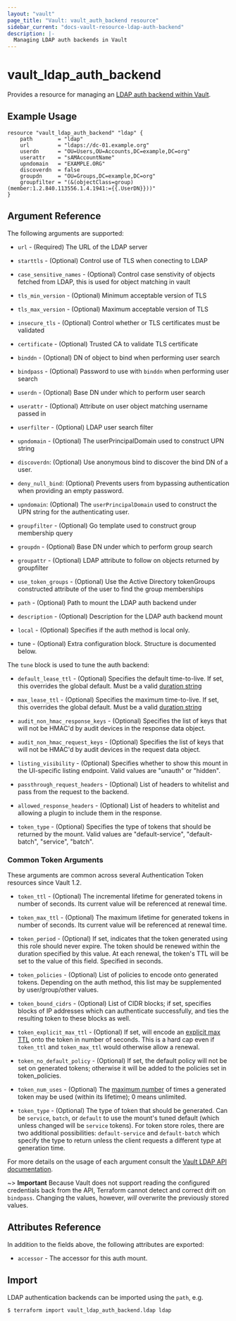 ```yaml
---
layout: "vault"
page_title: "Vault: vault_auth_backend resource"
sidebar_current: "docs-vault-resource-ldap-auth-backend"
description: |-
  Managing LDAP auth backends in Vault
---
```


# vault\_ldap\_auth\_backend

Provides a resource for managing an [LDAP auth backend within Vault](https://www.vaultproject.io/docs/auth/ldap.html).

## Example Usage

```hcl
resource "vault_ldap_auth_backend" "ldap" {
    path        = "ldap"
    url         = "ldaps://dc-01.example.org"
    userdn      = "OU=Users,OU=Accounts,DC=example,DC=org"
    userattr    = "sAMAccountName"
    upndomain   = "EXAMPLE.ORG"
    discoverdn  = false
    groupdn     = "OU=Groups,DC=example,DC=org"
    groupfilter = "(&(objectClass=group)(member:1.2.840.113556.1.4.1941:={{.UserDN}}))"
}
```

## Argument Reference

The following arguments are supported:

* `url` - (Required) The URL of the LDAP server

* `starttls` - (Optional) Control use of TLS when conecting to LDAP

* `case_sensitive_names` - (Optional) Control case senstivity of objects fetched from LDAP, this is used for object matching in vault

* `tls_min_version` - (Optional) Minimum acceptable version of TLS

* `tls_max_version` - (Optional) Maximum acceptable version of TLS

* `insecure_tls` - (Optional) Control whether or TLS certificates must be validated

* `certificate` - (Optional) Trusted CA to validate TLS certificate

* `binddn` - (Optional) DN of object to bind when performing user search

* `bindpass` - (Optional) Password to use with `binddn` when performing user search

* `userdn` - (Optional) Base DN under which to perform user search

* `userattr` - (Optional) Attribute on user object matching username passed in

* `userfilter` - (Optional) LDAP user search filter

* `upndomain` - (Optional) The userPrincipalDomain used to construct UPN string

* `discoverdn`: (Optional) Use anonymous bind to discover the bind DN of a user.

* `deny_null_bind`: (Optional) Prevents users from bypassing authentication when providing an empty password.

* `upndomain`: (Optional) The `userPrincipalDomain` used to construct the UPN string for the authenticating user.

* `groupfilter` - (Optional) Go template used to construct group membership query

* `groupdn` - (Optional) Base DN under which to perform group search

* `groupattr` - (Optional) LDAP attribute to follow on objects returned by groupfilter

* `use_token_groups` - (Optional) Use the Active Directory tokenGroups constructed attribute of the user to find the group memberships

* `path` - (Optional) Path to mount the LDAP auth backend under

* `description` - (Optional) Description for the LDAP auth backend mount

* `local` - (Optional) Specifies if the auth method is local only.

* tune - (Optional) Extra configuration block. Structure is documented below.

The `tune` block is used to tune the auth backend:

* `default_lease_ttl` - (Optional) Specifies the default time-to-live.
  If set, this overrides the global default.
  Must be a valid [duration string](https://golang.org/pkg/time/#ParseDuration)

* `max_lease_ttl` - (Optional) Specifies the maximum time-to-live.
  If set, this overrides the global default.
  Must be a valid [duration string](https://golang.org/pkg/time/#ParseDuration)

* `audit_non_hmac_response_keys` - (Optional) Specifies the list of keys that will
  not be HMAC'd by audit devices in the response data object.

* `audit_non_hmac_request_keys` - (Optional) Specifies the list of keys that will
  not be HMAC'd by audit devices in the request data object.

* `listing_visibility` - (Optional) Specifies whether to show this mount in
  the UI-specific listing endpoint. Valid values are "unauth" or "hidden".

* `passthrough_request_headers` - (Optional) List of headers to whitelist and
  pass from the request to the backend.

* `allowed_response_headers` - (Optional) List of headers to whitelist and allowing
  a plugin to include them in the response.

* `token_type` - (Optional) Specifies the type of tokens that should be returned by
  the mount. Valid values are "default-service", "default-batch", "service", "batch".

### Common Token Arguments

These arguments are common across several Authentication Token resources since Vault 1.2.

* `token_ttl` - (Optional) The incremental lifetime for generated tokens in number of seconds.
  Its current value will be referenced at renewal time.

* `token_max_ttl` - (Optional) The maximum lifetime for generated tokens in number of seconds.
  Its current value will be referenced at renewal time.

* `token_period` - (Optional) If set, indicates that the
  token generated using this role should never expire. The token should be renewed within the
  duration specified by this value. At each renewal, the token's TTL will be set to the
  value of this field. Specified in seconds.

* `token_policies` - (Optional) List of policies to encode onto generated tokens. Depending
  on the auth method, this list may be supplemented by user/group/other values.

* `token_bound_cidrs` - (Optional) List of CIDR blocks; if set, specifies blocks of IP
  addresses which can authenticate successfully, and ties the resulting token to these blocks
  as well.

* `token_explicit_max_ttl` - (Optional) If set, will encode an
  [explicit max TTL](https://www.vaultproject.io/docs/concepts/tokens.html#token-time-to-live-periodic-tokens-and-explicit-max-ttls)
  onto the token in number of seconds. This is a hard cap even if `token_ttl` and
  `token_max_ttl` would otherwise allow a renewal.

* `token_no_default_policy` - (Optional) If set, the default policy will not be set on
  generated tokens; otherwise it will be added to the policies set in token_policies.

* `token_num_uses` - (Optional) The [maximum number](https://www.vaultproject.io/api-docs/ldap#token_num_uses)
   of times a generated token may be used (within its lifetime); 0 means unlimited.

* `token_type` - (Optional) The type of token that should be generated. Can be `service`,
  `batch`, or `default` to use the mount's tuned default (which unless changed will be
  `service` tokens). For token store roles, there are two additional possibilities:
  `default-service` and `default-batch` which specify the type to return unless the client
  requests a different type at generation time.

For more details on the usage of each argument consult the [Vault LDAP API documentation](https://www.vaultproject.io/api-docs/auth/ldap).

~> **Important** Because Vault does not support reading the configured
credentials back from the API, Terraform cannot detect and correct drift
on `bindpass`. Changing the values, however, _will_ overwrite the
previously stored values.

## Attributes Reference

In addition to the fields above, the following attributes are exported:

* `accessor` - The accessor for this auth mount.

## Import

LDAP authentication backends can be imported using the `path`, e.g.

```
$ terraform import vault_ldap_auth_backend.ldap ldap
```
